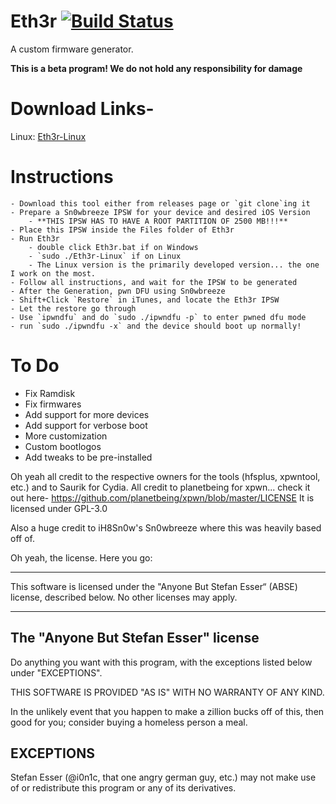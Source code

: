 
# Eth3r [![Build Status](https://travis-ci.org/noahhusby/eth3r.svg?branch=master)](https://travis-ci.org/noahhusby/eth3r)

A custom firmware generator.
 
  **This is a beta program! We do not hold any responsibility for damage**

# Download Links-

Linux: [Eth3r-Linux](https://github.com/TKO-Cuber/eth3r/releases/download/v0.0.1-beta/Eth3r-Linux.zip)

# Instructions
	- Download this tool either from releases page or `git clone`ing it
	- Prepare a Sn0wbreeze IPSW for your device and desired iOS Version
		- **THIS IPSW HAS TO HAVE A ROOT PARTITION OF 2500 MB!!!**
	- Place this IPSW inside the Files folder of Eth3r
	- Run Eth3r
		- double click Eth3r.bat if on Windows
		- `sudo ./Eth3r-Linux` if on Linux
		- The Linux version is the primarily developed version... the one I work on the most.
	- Follow all instructions, and wait for the IPSW to be generated
	- After the Generation, pwn DFU using Sn0wbreeze
	- Shift+Click `Restore` in iTunes, and locate the Eth3r IPSW
	- Let the restore go through
	- Use `ipwndfu` and do `sudo ./ipwndfu -p` to enter pwned dfu mode
	- run `sudo ./ipwndfu -x` and the device should boot up normally!
  
  # To Do
  
  - Fix Ramdisk
  - Fix firmwares
  - Add support for more devices
  - Add support for verbose boot
  - More customization
  - Custom bootlogos
  - Add tweaks to be pre-installed
  
Oh yeah all credit to the respective owners for the tools (hfsplus, xpwntool, etc.) and to Saurik for Cydia.
All credit to planetbeing for xpwn... check it out here- https://github.com/planetbeing/xpwn/blob/master/LICENSE
  It is licensed under GPL-3.0
  
Also a huge credit to iH8Sn0w's Sn0wbreeze where this was heavily based off of. 


Oh yeah, the license. Here you go:


*  *  *  *  *

This software is licensed under the "Anyone But Stefan Esser“
(ABSE) license, described below. No other licenses may apply.


--------------------------------------------
The "Anyone But Stefan Esser" license
--------------------------------------------

Do anything you want with this program, with the exceptions listed
below under "EXCEPTIONS".

THIS SOFTWARE IS PROVIDED "AS IS" WITH NO WARRANTY OF ANY KIND.

In the unlikely event that you happen to make a zillion bucks off of
this, then good for you; consider buying a homeless person a meal.


EXCEPTIONS
----------

Stefan Esser (@i0n1c, that one angry german guy, etc.) may not make use of or
redistribute this program or any of its derivatives.
